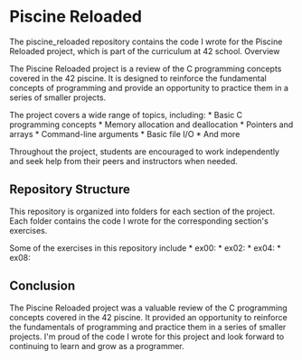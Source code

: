 # Piscine Reloaded

The piscine_reloaded repository contains the code I wrote for the Piscine Reloaded project, which is part of the curriculum at 42 school.
Overview

The Piscine Reloaded project is a review of the C programming concepts covered in the 42 piscine. It is designed to reinforce the fundamental concepts of programming and provide an opportunity to practice them in a series of smaller projects.

The project covers a wide range of topics, including:
    * Basic C programming concepts
    * Memory allocation and deallocation
    * Pointers and arrays
    * Command-line arguments
    * Basic file I/O
    * And more

Throughout the project, students are encouraged to work independently and seek help from their peers and instructors when needed.
## Repository Structure

This repository is organized into folders for each section of the project. Each folder contains the code I wrote for the corresponding section's exercises.

Some of the exercises in this repository include
    * ex00: 
    * ex02: 
    * ex04: 
    * ex08:

## Conclusion

The Piscine Reloaded project was a valuable review of the C programming concepts covered in the 42 piscine. It provided an opportunity to reinforce the fundamentals of programming and practice them in a series of smaller projects. I'm proud of the code I wrote for this project and look forward to continuing to learn and grow as a programmer.
